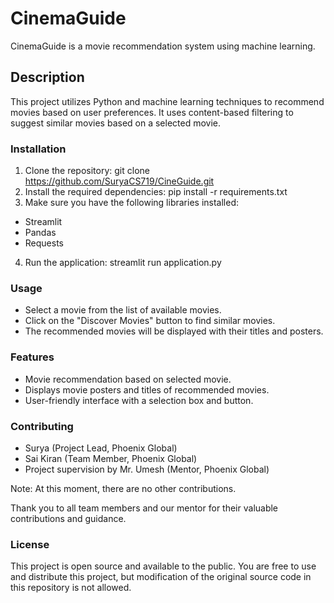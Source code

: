 # CinemaGuide

CinemaGuide is a movie recommendation system using machine learning.

## Description

This project utilizes Python and machine learning techniques to recommend movies based on user preferences. It uses content-based filtering to suggest similar movies based on a selected movie.

### Installation

1. Clone the repository:
git clone https://github.com/SuryaCS719/CineGuide.git
2. Install the required dependencies:
pip install -r requirements.txt
3. Make sure you have the following libraries installed:
+ Streamlit
+ Pandas
+ Requests
4. Run the application:
streamlit run application.py

### Usage
+ Select a movie from the list of available movies.
+ Click on the "Discover Movies" button to find similar movies.
+ The recommended movies will be displayed with their titles and posters.

### Features
+ Movie recommendation based on selected movie.
+ Displays movie posters and titles of recommended movies.
+ User-friendly interface with a selection box and button.

### Contributing
+ Surya (Project Lead, Phoenix Global)
+ Sai Kiran (Team Member, Phoenix Global)
+ Project supervision by Mr. Umesh (Mentor, Phoenix Global)

Note: At this moment, there are no other contributions.

Thank you to all team members and our mentor for their valuable contributions and guidance.

### License
This project is open source and available to the public. You are free to use and distribute this project, but modification of the original source code in this repository is not allowed.







